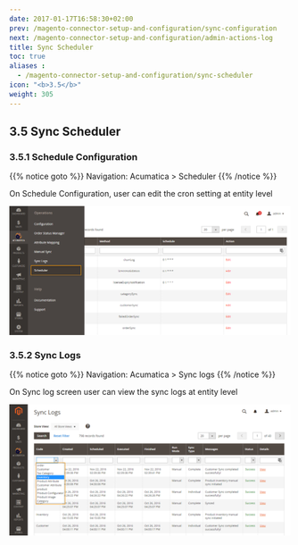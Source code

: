 ```yaml
---
date: 2017-01-17T16:58:30+02:00
prev: /magento-connector-setup-and-configuration/sync-configuration
next: /magento-connector-setup-and-configuration/admin-actions-log
title: Sync Scheduler
toc: true
aliases :
  - /magento-connector-setup-and-configuration/sync-scheduler
icon: "<b>3.5</b>"
weight: 305
---
```


## 3.5 Sync Scheduler

### 3.5.1	Schedule Configuration

{{% notice goto %}} 
Navigation: Acumatica > Scheduler 
{{% /notice %}}

<p>On Schedule Configuration, user can edit the cron setting at entity level</p>

![sync-scheduler](images/sync-scheduler.png?classes=shadow)

### 3.5.2	Sync Logs

{{% notice goto %}} 
Navigation: Acumatica > Sync logs 
{{% /notice %}}

<p>On Sync log screen user can view the sync logs at entity level</p>

![sync-scheduler-1](images/sync-scheduler-1.png?classes=shadow)
